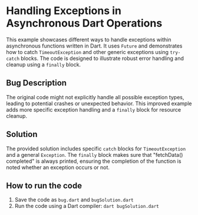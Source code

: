 # Handling Exceptions in Asynchronous Dart Operations

This example showcases different ways to handle exceptions within asynchronous functions written in Dart.  It uses `Future` and demonstrates how to catch `TimeoutException` and other generic exceptions using `try-catch` blocks. The code is designed to illustrate robust error handling and cleanup using a `finally` block.

## Bug Description

The original code might not explicitly handle all possible exception types, leading to potential crashes or unexpected behavior.  This improved example adds more specific exception handling and a `finally` block for resource cleanup.

## Solution

The provided solution includes specific `catch` blocks for `TimeoutException` and a general `Exception`.  The `finally` block makes sure that "fetchData() completed" is always printed, ensuring the completion of the function is noted whether an exception occurs or not.

## How to run the code

1. Save the code as `bug.dart` and `bugSolution.dart`
2. Run the code using a Dart compiler: `dart bugSolution.dart`